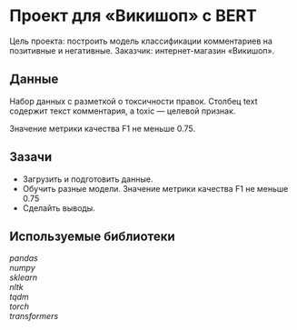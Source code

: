 # Проект для «Викишоп» с BERT

Цель проекта: построить модель классификации комментариев на позитивные и негативные.
Заказчик: интернет-магазин «Викишоп».

## Данные 
Набор данных с разметкой о токсичности правок. Столбец text содержит текст комментария, а toxic — целевой признак.

Значение метрики качества F1 не меньше 0.75.

## Зазачи

- Загрузить и подготовить данные.
- Обучить разные модели. Значение метрики качества F1 не меньше 0.75
- Сделайть выводы.

## Используемые библиотеки
*pandas*  
*numpy*  
*sklearn*  
*nltk*  
*tqdm*  
*torch*  
*transformers*
